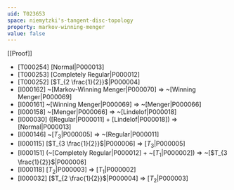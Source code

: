```yaml
---
uid: T023653
space: niemytzki's-tangent-disc-topology
property: markov-winning-menger
value: false
---
```

[[Proof]]

* [T000254] [Normal|P000013]
* [T000253] [Completely Regular|P000012]
* [T000252] [$T_{2 \frac{1}{2}}$|P000004]
* [I000162] ~[Markov-Winning Menger|P000070] => ~[Winning Menger|P000069]
* [I000161] ~[Winning Menger|P000069] => ~[Menger|P000066]
* [I000158] ~[Menger|P000066] => ~[Lindelof|P000018]
* [I000030] ([Regular|P000011] + [Lindelof|P000018]) => [Normal|P000013]
* [I000146] ~[$T_3$|P000005] => ~[Regular|P000011]
* [I000115] [$T_{3 \frac{1}{2}}$|P000006] => [$T_3$|P000005]
* [I000151] (~[Completely Regular|P000012] + ~[$T_1$|P000002]) => ~[$T_{3 \frac{1}{2}}$|P000006]
* [I000118] [$T_2$|P000003] => [$T_1$|P000002]
* [I000032] [$T_{2 \frac{1}{2}}$|P000004] => [$T_2$|P000003]

